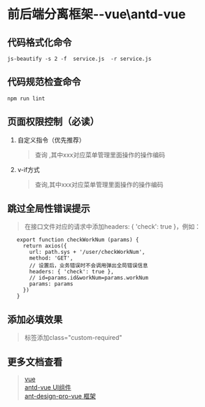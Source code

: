 # 前后端分离框架--vue\antd-vue  
## 代码格式化命令  
  ```js-beautify -s 2 -f  service.js  -r service.js```
## 代码规范检查命令  
   ```npm run lint```
## 页面权限控制（必读）
1. 自定义指令（优先推荐）
    > <a-button v-authorize:xxx >查询</a-button> ,其中xxx对应菜单管理里面操作的操作编码
2. v-if方式
    ><a-button v-if="$authorize('xxx')" >查询</a-button>,其中xxx对应菜单管理里面操作的操作编码
## 跳过全局性错误提示   
> 在接口文件对应的请求中添加headers: { 'check': true }，例如：
```
   export function checkWorkNum (params) {
     return axios({
       url: path.sys + '/user/checkWorkNum',
       method: 'GET',
       // 设置后，业务错误时不会调用弹出全局错误信息
       headers: { 'check': true },
       // id=params.id&workNum=params.workNum
       params: params
     })
   }
```
## 添加必填效果
> 标签添加class="custom-required"  
## 更多文档查看   
> [vue](https://cn.vuejs.org/v2/guide/components.html)  
> [antd-vue UI组件](https://vue.ant.design/)  
> [ant-design-pro-vue 框架](https://github.com/sendya/ant-design-pro-vue)
